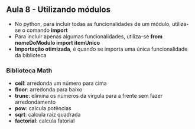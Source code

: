 ## **Aula 8 - Utilizando módulos**

- No python, para incluir todas as funcionalidades de um módulo, utiliza-se o comando **import**
- Para incluir apenas algumas funcionalidades, utiliza-se **from nomeDoModulo import itemUnico**
- **Importação otimizada**, é quando se importa uma única funcionalidade da biblioteca

### Biblioteca Math
- **ceil**: arredonda um número para cima
- **floor**: arredonda para baixo 
- **trunc**: elimina os números da virgula para a frente sem fazer arredondamento
- **pow**: calcula potências
- **sqrt**: calcula raiz quadrada
- **factorial**: calcula fatorial
